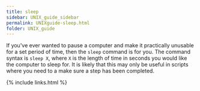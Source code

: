 ```yaml
---
title: sleep
sidebar: UNIX_guide_sidebar
permalink: UNIXguide-sleep.html
folder: UNIX_guide
---
```


If you've ever wanted to pause a computer and make it practically unusable for
a set period of time, then the `sleep` command is for you.
The command syntax is `sleep X`, where `X` is the length of time in seconds you
would like the computer to sleep for.
It is likely that this may only be useful in scripts where you need to a make
sure a step has been completed.

{% include links.html %}
